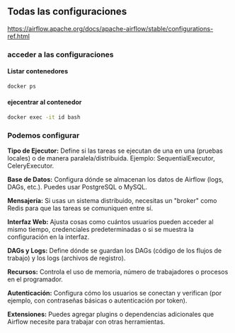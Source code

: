 ## Todas las configuraciones
https://airflow.apache.org/docs/apache-airflow/stable/configurations-ref.html

### acceder a las configuraciones
#### Listar contenedores
```bash
docker ps
```
#### ejecentrar al contenedor
```bash
docker exec -it id bash
```

### Podemos configurar

**Tipo de Ejecutor:**
Define si las tareas se ejecutan de una en una (pruebas locales) o de manera paralela/distribuida.
Ejemplo: SequentialExecutor, CeleryExecutor.

**Base de Datos:**
Configura dónde se almacenan los datos de Airflow (logs, DAGs, etc.). Puedes usar PostgreSQL o MySQL.

**Mensajería:**
Si usas un sistema distribuido, necesitas un "broker" como Redis para que las tareas se comuniquen entre sí.

**Interfaz Web:**
Ajusta cosas como cuántos usuarios pueden acceder al mismo tiempo, credenciales predeterminadas o si se muestra la configuración en la interfaz.

**DAGs y Logs:**
Define dónde se guardan los DAGs (código de los flujos de trabajo) y los logs (archivos de registro).

**Recursos:**
Controla el uso de memoria, número de trabajadores o procesos en el programador.

**Autenticación:**
Configura cómo los usuarios se conectan y verifican (por ejemplo, con contraseñas básicas o autenticación por token).

**Extensiones:**
Puedes agregar plugins o dependencias adicionales que Airflow necesite para trabajar con otras herramientas.
